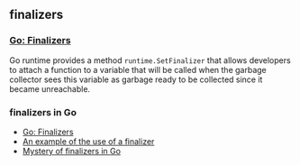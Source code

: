 ## finalizers

### [Go: Finalizers](https://medium.com/a-journey-with-go/go-finalizers-786df8e17687)

Go runtime provides a method `runtime.SetFinalizer` that allows developers to attach a function to a variable that will be called when the garbage collector sees this variable as garbage ready to be collected since it became unreachable.


### finalizers in Go
- [Go: Finalizers](https://medium.com/a-journey-with-go/go-finalizers-786df8e17687)
- [An example of the use of a finalizer](https://gist.github.com/deltamobile/6511901)
- [Mystery of finalizers in Go](https://lk4d4.darth.io/posts/finalizers/)
